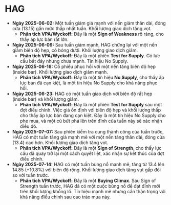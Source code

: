 # HAG

- **Ngày 2025-06-02:** Một tuần giảm giá mạnh với nến giảm thân dài, đóng cửa (13.15) gần mức thấp nhất tuần. Khối lượng giao dịch tăng vọt.
    - **Phân tích VPA/Wyckoff:** Đây là một **Sign of Weakness** rõ ràng, cho thấy áp lực bán rất lớn.
- **Ngày 2025-06-09:** Sau tuần giảm mạnh, HAG chững lại với một nến giảm biên độ hẹp, có bóng dưới. Khối lượng giao dịch giảm.
    - **Phân tích VPA/Wyckoff:** Đây là một phiên **Test for Supply**. Có lực cầu bắt đáy nhưng chưa mạnh. Tín hiệu No Supply.
- **Ngày 2025-06-16:** Cổ phiếu phục hồi với một nến tăng biên độ hẹp (inside bar). Khối lượng giao dịch giảm mạnh.
    - **Phân tích VPA/Wyckoff:** Đây là một tín hiệu **No Supply**, cho thấy áp lực bán đã cạn kiệt, là một tín hiệu No Supply cho khả năng phục hồi.
- **Ngày 2025-06-23:** HAG có một tuần giao dịch với biên độ rất hẹp (inside bar) và khối lượng giảm.
    - **Phân tích VPA/Wyckoff:** Đây là một phiên **Test for Supply** sau một đợt điều chỉnh. Việc giá ổn định với biên độ hẹp và khối lượng thấp cho thấy áp lực bán đang cạn kiệt. Đây là một tín hiệu No Supply cho phe mua, và một cú bứt phá lên trên đỉnh của tuần này sẽ xác nhận điều đó.
- **Ngày 2025-07-07:** Sau phiên kiểm tra cung thành công của tuần trước, HAG có một tuần tăng giá mạnh mẽ với một nến tăng thân dài, đóng cửa (13.4) cao hơn. Khối lượng giao dịch tăng vọt.
    - **Phân tích VPA/Wyckoff:** Đây là một **Sign of Strength**, cho thấy lực cầu đã quay trở lại một cách quyết liệt, xác nhận sự kết thúc của đợt điều chỉnh.
- **Ngày 2025-07-14:** HAG có một tuần bùng nổ mạnh mẽ, tăng từ 13.4 lên 14.85 (+10.8%) với biên độ rộng. Khối lượng giao dịch tăng vụt gấp đôi so với tuần trước.
    - **Phân tích VPA/Wyckoff:** Đây là một **Buying Climax**. Sau Sign of Strength tuần trước, HAG đã có một cuộc bùng nổ để đạt đỉnh mới trên khối lượng khổng lồ. Tín hiệu mạnh mẽ nhưng cần thận trọng với khả năng điều chỉnh sau cao trào mua này.

